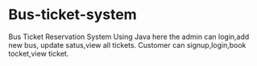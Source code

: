 # Bus-ticket-system
Bus Ticket Reservation System Using Java
here the admin can login,add new bus, update satus,view all tickets.
Customer can signup,login,book tocket,view ticket.
